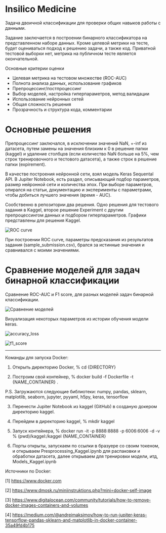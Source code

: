 # Insilico Medicine

Задача двоичной классификации для проверки общих навыков работы с данными.

Задание заключается в построении бинарного классификатора на представленном наборе данных. Кроме целевой метрики на тесте, будет оцениваться подход к решению задачи, а также код. Приватной тестовой выборки нет, метрика на публичном тесте является окончательной.

Основные критерии оценки
- Целевая метрика на тестовом множестве (ROC-AUC)
- Полнота анализа данных, использование графиков
- Препроцессинг/постпроцессинг
- Выбор моделей, настройка гиперпараметров, метод валидации
- Использование нейронных сетей
- Общая сложность решения
- Прозрачность и структура кода, комментарии

# Основные решения

Препроцессинг заключался, в исключении значений NaN, +-inf из датасета, путем замены на значения близким к 0 в решение папки (kaggel) и удаление столбцов (если количество NaN больше на 5%, чем строк тренировочного и тестового датасета), а также строк в решение папки (expirement).

В качестве построения нейронной сети, взял модель Keras Sequental API. В Jupiter Notebook, есть раздел, описывающий подбор параметров, размер нейронной сети и количества эпох. При выборе параметров, опирался на статьи, документацию и эксперименты с параметрами, чтобы добиться лучшего значения (время - AUC).

Сообственно в репозитории два решения. Одно решения для тестового задания в Kaggel, второе решение Experiment с другим препроцессингом данных и подбором гиперпараметров. Графики представлены для решения Kaggel.

![ROC curve](https://github.com/VladicNaAmure/Insilico-Medicine/raw/master/images/ROC_Kaggel.png)

При построении ROC curve, параметры предсказания из результатов задания (sample_submission.csv), брался за истинные значения и сравнивался с моими значениями.

# Сравнение моделей для задач бинарной классификации

Сравнение ROC-AUC и F1 score, для разных моделей задач бинарной классификации.

![Сравнение моделей](https://github.com/VladicNaAmure/Insilico-Medicine/raw/master/images/models_kaggel.png)

Визуализация некоторых параметров из истории обучения модели keras.

![accuracy_loss](https://github.com/VladicNaAmure/Insilico-Medicine/raw/master/images/accuracy_loss_Kaggel.png)

![f1_score](https://github.com/VladicNaAmure/Insilico-Medicine/raw/master/images/f1_score_Kaggel.png)

--------------------------
Команды для запуска Docker:

1. Открыть директорию Docker, % cd {DIRECTORY}

2. Построим свой контейнер, % docker build -f Dockerfile -t {NAME_CONTAINER} . 

P.S. Загружаются следующие библиотеки: numpy, pandas, sklearn, matplotlib, seaborn, jupyter, pyyaml, h5py, keras, tensorflow

3. Перенести Jupiter Notebook из kaggel (GitHub) в созданую докером директорию kaggel.

4. Перейдем в директорию kaggel, % mkdir kaggel

5. Запуск контейнера, % docker run -it -p 8888:8888 -p 6006:6006 -d -v
% (pwd)/kaggel:/kaggel {NAME_CONTAINER}

6. Порты открыты, запускаем по ссылки в бразуере со своим токеном, и открываем Presprocessing_Kaggel.ipynb для распаковки и обработки датасета, далее открываем для тренировки модели, итд, Models_Kaggel.ipynb 

Источники по Docker:

[1] https://www.docker.com

[2] https://www.dmosk.ru/miniinstruktions.php?mini=docker-self-image

[3] https://www.digitalocean.com/community/tutorials/how-to-remove-docker-images-containers-and-volumes

[4] https://medium.com/@andreimaksimov/how-to-run-jupiter-keras-tensorflow-pandas-sklearn-and-matplotlib-in-docker-container-35a49fd4b175

